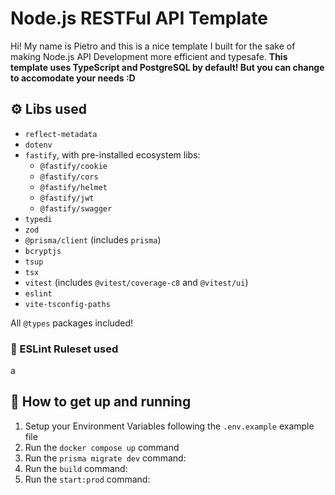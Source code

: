 # Node.js RESTFul API Template

Hi! My name is Pietro and this is a nice template I built for the sake of making Node.js API Development more efficient and typesafe.
**This template uses TypeScript and PostgreSQL by default! But you can change to accomodate your needs :D**

## ⚙ Libs used

- `reflect-metadata`
- `dotenv`
- `fastify`, with pre-installed ecosystem libs:
  - `@fastify/cookie`
  - `@fastify/cors`
  - `@fastify/helmet`
  - `@fastify/jwt`
  - `@fastify/swagger`
- `typedi`
- `zod`
- `@prisma/client` (includes `prisma`)
- `bcryptjs`
- `tsup`
- `tsx`
- `vitest` (includes `@vitest/coverage-c8` and `@vitest/ui`)
- `eslint`
- `vite-tsconfig-paths`

All `@types` packages included!

### 📝 ESLint Ruleset used

a

## 🚀 How to get up and running

1. Setup your Environment Variables following the `.env.example` example file
2. Run the `docker compose up` command
3. Run the `prisma migrate dev` command:
4. Run the `build` command:
5. Run the `start:prod` command:
